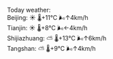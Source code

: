 Today weather:  
Beijing: ☀️   🌡️+11°C 🌬️↑4km/h  
Tianjin: ☀️   🌡️+8°C 🌬️←4km/h  
Shijiazhuang: ⛅️  🌡️+13°C 🌬️↑6km/h  
Tangshan: ⛅️  🌡️+9°C 🌬️↑4km/h  
